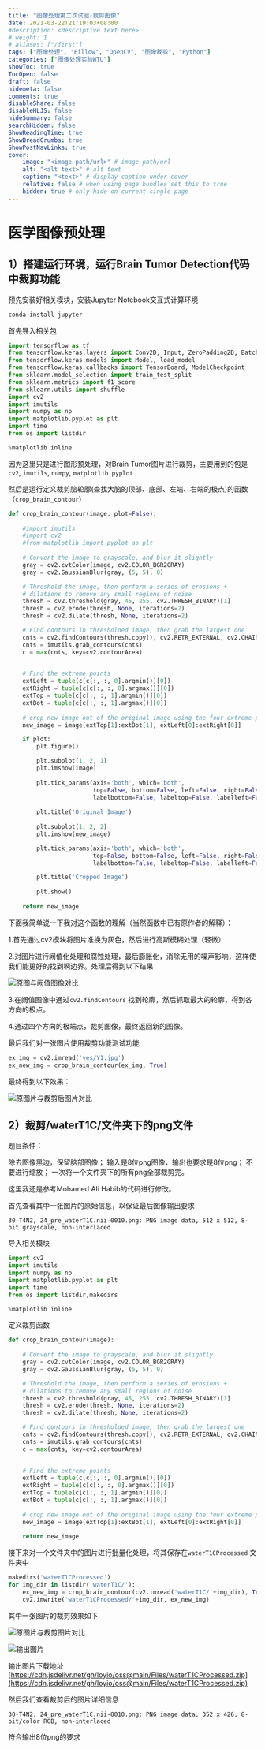 ```yaml
---
title: "图像处理第二次试验-裁剪图像"
date: 2021-03-22T21:19:03+08:00
#description: <descriptive text here>
# weight: 1
# aliases: ["/first"]
tags: ["图像处理", "Pillow", "OpenCV", "图像裁剪", "Python"]
categories: ["图像处理实验WTU"]
showToc: true
TocOpen: false
draft: false
hidemeta: false
comments: true
disableShare: false
disableHLJS: false
hideSummary: false
searchHidden: false
ShowReadingTime: true
ShowBreadCrumbs: true
ShowPostNavLinks: true
cover:
    image: "<image path/url>" # image path/url
    alt: "<alt text>" # alt text
    caption: "<text>" # display caption under cover
    relative: false # when using page bundles set this to true
    hidden: true # only hide on current single page
---
```


# 医学图像预处理

## 1）搭建运行环境，运行Brain Tumor Detection代码中裁剪功能

预先安装好相关模块，安装Jupyter Notebook交互式计算环境

```bash
conda install jupyter
```

首先导入相关包

```python
import tensorflow as tf
from tensorflow.keras.layers import Conv2D, Input, ZeroPadding2D, BatchNormalization, Activation, MaxPooling2D, Flatten, Dense
from tensorflow.keras.models import Model, load_model
from tensorflow.keras.callbacks import TensorBoard, ModelCheckpoint
from sklearn.model_selection import train_test_split
from sklearn.metrics import f1_score
from sklearn.utils import shuffle
import cv2
import imutils
import numpy as np
import matplotlib.pyplot as plt
import time
from os import listdir

%matplotlib inline
```

因为这里只是进行图形预处理，对Brain Tumor图片进行裁剪，主要用到的包是`cv2`, `imutils`, `numpy`, `matplotlib.pyplot` 

然后是运行定义裁剪脑轮廓(查找大脑的顶部、底部、左端、右端的极点)的函数（`crop_brain_contour`）

```python
def crop_brain_contour(image, plot=False):
    
    #import imutils
    #import cv2
    #from matplotlib import pyplot as plt
    
    # Convert the image to grayscale, and blur it slightly
    gray = cv2.cvtColor(image, cv2.COLOR_BGR2GRAY)
    gray = cv2.GaussianBlur(gray, (5, 5), 0)

    # Threshold the image, then perform a series of erosions +
    # dilations to remove any small regions of noise
    thresh = cv2.threshold(gray, 45, 255, cv2.THRESH_BINARY)[1]
    thresh = cv2.erode(thresh, None, iterations=2)
    thresh = cv2.dilate(thresh, None, iterations=2)

    # Find contours in thresholded image, then grab the largest one
    cnts = cv2.findContours(thresh.copy(), cv2.RETR_EXTERNAL, cv2.CHAIN_APPROX_SIMPLE)
    cnts = imutils.grab_contours(cnts)
    c = max(cnts, key=cv2.contourArea)
    

    # Find the extreme points
    extLeft = tuple(c[c[:, :, 0].argmin()][0])
    extRight = tuple(c[c[:, :, 0].argmax()][0])
    extTop = tuple(c[c[:, :, 1].argmin()][0])
    extBot = tuple(c[c[:, :, 1].argmax()][0])
    
    # crop new image out of the original image using the four extreme points (left, right, top, bottom)
    new_image = image[extTop[1]:extBot[1], extLeft[0]:extRight[0]]            

    if plot:
        plt.figure()

        plt.subplot(1, 2, 1)
        plt.imshow(image)
        
        plt.tick_params(axis='both', which='both', 
                        top=False, bottom=False, left=False, right=False,
                        labelbottom=False, labeltop=False, labelleft=False, labelright=False)
        
        plt.title('Original Image')
            
        plt.subplot(1, 2, 2)
        plt.imshow(new_image)

        plt.tick_params(axis='both', which='both', 
                        top=False, bottom=False, left=False, right=False,
                        labelbottom=False, labeltop=False, labelleft=False, labelright=False)

        plt.title('Cropped Image')
        
        plt.show()
    
    return new_image
```

下面我简单说一下我对这个函数的理解（当然函数中已有原作者的解释）：

1.首先通过cv2模块将图片准换为灰色，然后进行高斯模糊处理（轻微）

2.对图片进行阙值化处理和腐蚀处理，最后膨胀化，消除无用的噪声影响，这样使我们能更好的找到啊边界。处理后得到以下结果

![原图与阙值图像对比](https://cdn.jsdelivr.net/gh/loyio/oss@main/blogs/2021/07/kGGvbaUntitled.png)



3.在阙值图像中通过`cv2.findContours` 找到轮廓，然后抓取最大的轮廓，得到各方向的极点。

4.通过四个方向的极端点，裁剪图像，最终返回新的图像。

最后我们对一张图片使用裁剪功能测试功能

```python
ex_img = cv2.imread('yes/Y1.jpg')
ex_new_img = crop_brain_contour(ex_img, True)
```

最终得到以下效果：

![原图片与裁剪后图片对比](https://cdn.jsdelivr.net/gh/loyio/oss@main/blogs/2021/07/xy3CukUntitled%201.png)



## 2）裁剪/waterT1C/文件夹下的png文件

题目条件：

除去图像黑边，保留脑部图像；
输入是8位png图像，输出也要求是8位png；
不要进行缩放；
一次将一个文件夹下的所有png全部裁剪完。

这里我还是参考Mohamed Ali Habib的代码进行修改。

首先查看其中一张图片的原始信息，以保证最后图像输出要求

```
30-T4N2, 24_pre_waterT1C.nii-0010.png: PNG image data, 512 x 512, 8-bit grayscale, non-interlaced
```

导入相关模块

```python
import cv2
import imutils
import numpy as np
import matplotlib.pyplot as plt
import time
from os import listdir,makedirs

%matplotlib inline
```

定义裁剪函数

```python
def crop_brain_contour(image):
    
    # Convert the image to grayscale, and blur it slightly
    gray = cv2.cvtColor(image, cv2.COLOR_BGR2GRAY)
    gray = cv2.GaussianBlur(gray, (5, 5), 0)

    # Threshold the image, then perform a series of erosions +
    # dilations to remove any small regions of noise
    thresh = cv2.threshold(gray, 45, 255, cv2.THRESH_BINARY)[1]
    thresh = cv2.erode(thresh, None, iterations=2)
    thresh = cv2.dilate(thresh, None, iterations=2)

    # Find contours in thresholded image, then grab the largest one
    cnts = cv2.findContours(thresh.copy(), cv2.RETR_EXTERNAL, cv2.CHAIN_APPROX_SIMPLE)
    cnts = imutils.grab_contours(cnts)
    c = max(cnts, key=cv2.contourArea)
    

    # Find the extreme points
    extLeft = tuple(c[c[:, :, 0].argmin()][0])
    extRight = tuple(c[c[:, :, 0].argmax()][0])
    extTop = tuple(c[c[:, :, 1].argmin()][0])
    extBot = tuple(c[c[:, :, 1].argmax()][0])
    
    # crop new image out of the original image using the four extreme points (left, right, top, bottom)
    new_image = image[extTop[1]:extBot[1], extLeft[0]:extRight[0]]            
    
    return new_image
```

接下来对一个文件夹中的图片进行批量化处理，将其保存在`waterT1CProcessed` 文件夹中

```python
makedirs('waterT1CProcessed')
for img_dir in listdir('waterT1C/'):
    ex_new_img = crop_brain_contour(cv2.imread('waterT1C/'+img_dir), True)
    cv2.imwrite('waterT1CProcessed/'+img_dir, ex_new_img)
```

其中一张图片的裁剪效果如下

![原图片与裁剪图片对比](https://cdn.jsdelivr.net/gh/loyio/oss@main/blogs/2021/07/sVEPyTUntitled%202.png)



![输出图片](https://cdn.jsdelivr.net/gh/loyio/oss@main/blogs/2021/07/Untitled%203.png)

输出图片下载地址[https://cdn.jsdelivr.net/gh/loyio/oss@main/Files/waterT1CProcessed.zip](https://cdn.jsdelivr.net/gh/loyio/oss@main/Files/waterT1CProcessed.zip)

然后我们查看裁剪后的图片详细信息

```
30-T4N2, 24_pre_waterT1C.nii-0010.png: PNG image data, 352 x 426, 8-bit/color RGB, non-interlaced
```

符合输出8位png的要求
